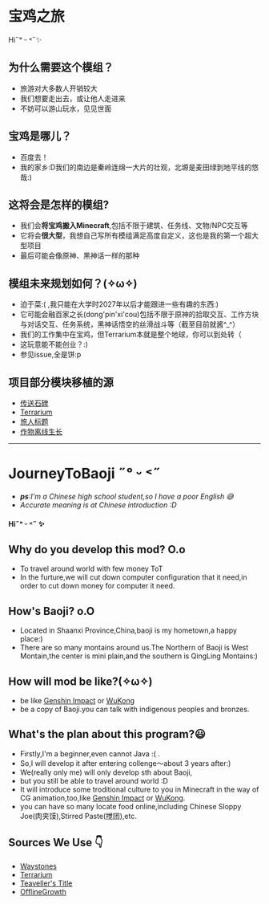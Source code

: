 # 宝鸡之旅  
Hi˶ᵒ ᵕ ˂˶✨
## 为什么需要这个模组？
- 旅游对大多数人开销较大
- 我们想要走出去，或让他人走进来
- 不妨可以游山玩水，见见世面
## 宝鸡是哪儿？
- 百度去！
- 我的家乡:D我们的南边是秦岭连绵一大片的壮观，北塬是麦田绿到地平线的悠哉:)
## 这将会是怎样的模组? 
- 我们会**将宝鸡搬入Minecraft**,包括不限于建筑、任务线、文物/NPC交互等
- 它将会**很大型**，我想自己写所有模组满足高度自定义，这也是我的第一个超大型项目
- 最后可能会像原神、黑神话一样的那种
## 模组未来规划如何？(✧ω✧)
- 迫于菜:( ,我只能在大学时2027年以后才能跟进一些有趣的东西:)
- 它可能会融百家之长(dong'pin'xi'cou)包括不限于原神的拾取交互、工作方块与对话交互、任务系统，黑神话悟空的丝滑战斗等（截至目前就酱^_^）
- 我们的工作集中在宝鸡，但Terrarium本就是整个地球，你可以到处转（
- 这玩意能不能创业？:)
- 参见issue,全是饼:p 
## 项目部分模块移植的源
- [传送石碑](https://bgithub.xyz/TwelveIterationMods/Waystones/tree/1.16.x)
- [Terrarium](https://bgithub.xyz/Gegy/Terrarium)
- [旅人标题](https://bgithub.xyz/YUNG-GANG/Travelers-Titles/tree/forge/1.16)
- [作物离线生长](https://bgithub.xyz/TacticalSpike/OfflineGrowth)
---
# JourneyToBaoji ˶ᵒ ᵕ ˂˶ 
- _**ps**:I'm a Chinese high school student,so I have a poor English 😅_
- _Accurate meaning is at Chinese introduction :D_ <br>
#### Hi˶ᵒ ᵕ ˂˶ ✨
## Why do you develop this mod? O.o
- To travel around world with few money ToT
- In the furture,we will cut down computer configuration that it need,in order to cut down money for computer it need.
## How's Baoji? o.O
- Located in Shaanxi Province,China,baoji is my hometown,a happy place:)
- There are so many montains around us.The Northern of Baoji is West Montain,the center is mini plain,and the southern is QingLing Montains:)
## How will mod be like?(✧ω✧)
- be like [Genshin Impact](https://www.yuanshen.com/#/) or [WuKong](https://gamesci.cn/wukong/)
- be a copy of Baoji.you can talk with indigenous peoples and bronzes.
## What's the plan about this program?😃
- Firstly,I'm a beginner,even cannot Java :( .
- So,I will develop it after entering collenge～about 3 years after:)
- We(really only me) will only develop sth about Baoji,
- but you still be able to travel around world :D
- It will introduce some troditional culture to you in Minecraft in the way of CG animation,too,like [Genshin Impact](https://www.yuanshen.com/#/) or [WuKong](https://gamesci.cn/wukong/).
- you can have so many locate food online,including Chinese Sloppy Joe(肉夹馍),Stirred Paste(搅团),etc.
## Sources We Use 👇
- [Waystones](https://bgithub.xyz/TwelveIterationMods/Waystones/tree/1.16.x)
- [Terrarium](https://bgithub.xyz/Gegy/Terrarium)
- [Teaveller's Title](https://bgithub.xyz/YUNG-GANG/Travelers-Titles/tree/forge/1.16)
- [OfflineGrowth](https://bgithub.xyz/TacticalSpike/OfflineGrowth)


